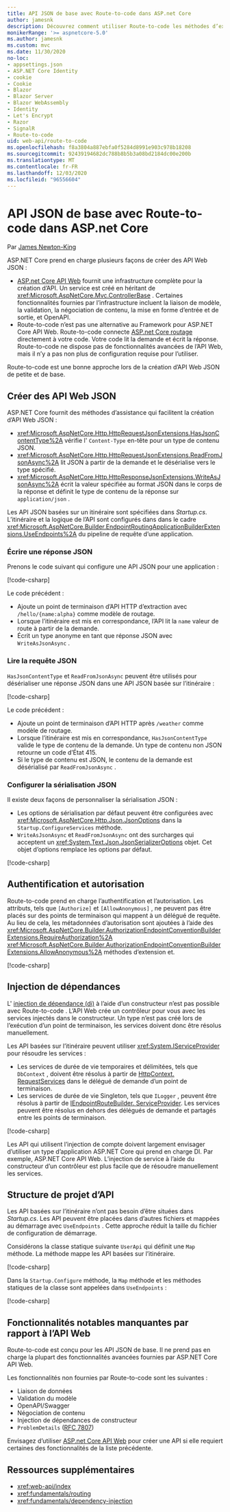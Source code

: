 ```yaml
---
title: API JSON de base avec Route-to-code dans ASP.net Core
author: jamesnk
description: Découvrez comment utiliser Route-to-code les méthodes d’extension et JSON pour créer des API Web JSON légères.
monikerRange: '>= aspnetcore-5.0'
ms.author: jamesnk
ms.custom: mvc
ms.date: 11/30/2020
no-loc:
- appsettings.json
- ASP.NET Core Identity
- cookie
- Cookie
- Blazor
- Blazor Server
- Blazor WebAssembly
- Identity
- Let's Encrypt
- Razor
- SignalR
- Route-to-code
uid: web-api/route-to-code
ms.openlocfilehash: f8a3804a887ebfa0f5284d8991e903c978b18208
ms.sourcegitcommit: 92439194682dc788b8b5b3a08bd2184dc00e200b
ms.translationtype: MT
ms.contentlocale: fr-FR
ms.lasthandoff: 12/03/2020
ms.locfileid: "96556604"
---
```

# <a name="basic-json-apis-with-no-locroute-to-code-in-aspnet-core"></a>API JSON de base avec Route-to-code dans ASP.net Core

Par [James Newton-King](https://github.com/jamesnk)

ASP.NET Core prend en charge plusieurs façons de créer des API Web JSON :

* [ASP.net Core API Web](xref:web-api/index) fournit une infrastructure complète pour la création d’API. Un service est créé en héritant de <xref:Microsoft.AspNetCore.Mvc.ControllerBase> . Certaines fonctionnalités fournies par l’infrastructure incluent la liaison de modèle, la validation, la négociation de contenu, la mise en forme d’entrée et de sortie, et OpenAPI.
* Route-to-code n’est pas une alternative au Framework pour ASP.NET Core API Web. Route-to-code connecte [ASP.net Core routage](xref:fundamentals/routing) directement à votre code. Votre code lit la demande et écrit la réponse. Route-to-code ne dispose pas de fonctionnalités avancées de l’API Web, mais il n’y a pas non plus de configuration requise pour l’utiliser.

Route-to-code est une bonne approche lors de la création d’API Web JSON de petite et de base.

## <a name="create-json-web-apis"></a>Créer des API Web JSON

ASP.NET Core fournit des méthodes d’assistance qui facilitent la création d’API Web JSON :

* <xref:Microsoft.AspNetCore.Http.HttpRequestJsonExtensions.HasJsonContentType%2A> vérifie l' `Content-Type` en-tête pour un type de contenu JSON.
* <xref:Microsoft.AspNetCore.Http.HttpRequestJsonExtensions.ReadFromJsonAsync%2A> lit JSON à partir de la demande et le désérialise vers le type spécifié.
* <xref:Microsoft.AspNetCore.Http.HttpResponseJsonExtensions.WriteAsJsonAsync%2A> écrit la valeur spécifiée au format JSON dans le corps de la réponse et définit le type de contenu de la réponse sur `application/json` .

Les API JSON basées sur un itinéraire sont spécifiées dans *Startup.cs*. L’itinéraire et la logique de l’API sont configurés dans dans le cadre <xref:Microsoft.AspNetCore.Builder.EndpointRoutingApplicationBuilderExtensions.UseEndpoints%2A> du pipeline de requête d’une application.

### <a name="write-json-response"></a>Écrire une réponse JSON

Prenons le code suivant qui configure une API JSON pour une application :

[!code-csharp[](route-to-code/sample/Startup3.cs?name=snippet&highlight=6)]

Le code précédent :

* Ajoute un point de terminaison d’API HTTP d’extraction avec `/hello/{name:alpha}` comme modèle de routage.
* Lorsque l’itinéraire est mis en correspondance, l’API lit la `name` valeur de route à partir de la demande.
* Écrit un type anonyme en tant que réponse JSON avec `WriteAsJsonAsync` .

### <a name="read-json-request"></a>Lire la requête JSON

`HasJsonContentType` et `ReadFromJsonAsync` peuvent être utilisés pour désérialiser une réponse JSON dans une API JSON basée sur l’itinéraire :

[!code-csharp[](route-to-code/sample/Startup2.cs?name=snippet&highlight=5,11)]

Le code précédent :

* Ajoute un point de terminaison d’API HTTP après `/weather` comme modèle de routage.
* Lorsque l’itinéraire est mis en correspondance, `HasJsonContentType` valide le type de contenu de la demande. Un type de contenu non JSON retourne un code d’État 415.
* Si le type de contenu est JSON, le contenu de la demande est désérialisé par `ReadFromJsonAsync` .

### <a name="configure-json-serialization"></a>Configurer la sérialisation JSON

Il existe deux façons de personnaliser la sérialisation JSON :

* Les options de sérialisation par défaut peuvent être configurées avec <xref:Microsoft.AspNetCore.Http.Json.JsonOptions> dans la `Startup.ConfigureServices` méthode.
* `WriteAsJsonAsync` et `ReadFromJsonAsync` ont des surcharges qui acceptent un <xref:System.Text.Json.JsonSerializerOptions> objet. Cet objet d’options remplace les options par défaut.

[!code-csharp[](route-to-code/sample/Startup6.cs?name=snippet)]

## <a name="authentication-and-authorization"></a>Authentification et autorisation

Route-to-code prend en charge l’authentification et l’autorisation. Les attributs, tels que `[Authorize]` et `[AllowAnonymous]` , ne peuvent pas être placés sur des points de terminaison qui mappent à un délégué de requête. Au lieu de cela, les métadonnées d’autorisation sont ajoutées à l’aide des <xref:Microsoft.AspNetCore.Builder.AuthorizationEndpointConventionBuilderExtensions.RequireAuthorization%2A> <xref:Microsoft.AspNetCore.Builder.AuthorizationEndpointConventionBuilderExtensions.AllowAnonymous%2A> méthodes d’extension et.

[!code-csharp[](route-to-code/sample/Startup.cs?name=snippet&highlight=30)]

## <a name="dependency-injection"></a>Injection de dépendances

L' [injection de dépendance (di)](xref:fundamentals/dependency-injection) à l’aide d’un constructeur n’est pas possible avec Route-to-code . L’API Web crée un contrôleur pour vous avec les services injectés dans le constructeur. Un type n’est pas créé lors de l’exécution d’un point de terminaison, les services doivent donc être résolus manuellement.

Les API basées sur l’itinéraire peuvent utiliser <xref:System.IServiceProvider> pour résoudre les services :

* Les services de durée de vie temporaires et délimitées, tels que `DbContext` , doivent être résolus à partir de [HttpContext. RequestServices](xref:Microsoft.AspNetCore.Http.HttpContext.RequestServices) dans le délégué de demande d’un point de terminaison.
* Les services de durée de vie Singleton, tels que `ILogger` , peuvent être résolus à partir de [IEndpointRouteBuilder. ServiceProvider](xref:Microsoft.AspNetCore.Routing.IEndpointRouteBuilder.ServiceProvider). Les services peuvent être résolus en dehors des délégués de demande et partagés entre les points de terminaison.

[!code-csharp[](route-to-code/sample/Startup4.cs?name=snippet&highlight=3,7)]

Les API qui utilisent l’injection de compte doivent largement envisager d’utiliser un type d’application ASP.NET Core qui prend en charge DI. Par exemple, ASP.NET Core API Web. L’injection de service à l’aide du constructeur d’un contrôleur est plus facile que de résoudre manuellement les services.

## <a name="api-project-structure"></a>Structure de projet d’API

Les API basées sur l’itinéraire n’ont pas besoin d’être situées dans *Startup.cs*. Les API peuvent être placées dans d’autres fichiers et mappées au démarrage avec `UseEndpoints` . Cette approche réduit la taille du fichier de configuration de démarrage.

Considérons la classe statique suivante `UserApi` qui définit une `Map` méthode. La méthode mappe les API basées sur l’itinéraire.

[!code-csharp[](route-to-code/sample/UserApi.cs?name=snippet)]

Dans la `Startup.Configure` méthode, la `Map` méthode et les méthodes statiques de la classe sont appelées dans `UseEndpoints` :

[!code-csharp[](route-to-code/sample/Startup5.cs?name=snippet)]

## <a name="notable-missing-features-compared-to-web-api"></a>Fonctionnalités notables manquantes par rapport à l’API Web

Route-to-code est conçu pour les API JSON de base. Il ne prend pas en charge la plupart des fonctionnalités avancées fournies par ASP.NET Core API Web.

Les fonctionnalités non fournies par Route-to-code sont les suivantes :

* Liaison de données
* Validation du modèle
* OpenAPI/Swagger
* Négociation de contenu
* Injection de dépendances de constructeur
* `ProblemDetails` ([RFC 7807](https://tools.ietf.org/html/rfc7807))

Envisagez d’utiliser [ASP.net Core API Web](xref:web-api/index) pour créer une API si elle requiert certaines des fonctionnalités de la liste précédente.

## <a name="additional-resources"></a>Ressources supplémentaires

* <xref:web-api/index>
* <xref:fundamentals/routing>
* <xref:fundamentals/dependency-injection>
